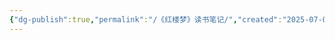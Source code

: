 ```yaml
---
{"dg-publish":true,"permalink":"/《红楼梦》读书笔记/","created":"2025-07-08T14:07:46.343+08:00","updated":"2025-07-08T14:09:45.062+08:00"}
---
```


